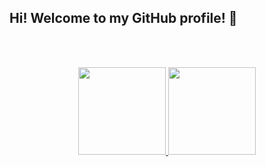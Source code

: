 ## Hi! Welcome to my GitHub profile! 👋 

<br><br>

<div align="center">
  <a href="https://github.com/carvalhosmari">
  <img height="140em" src="https://github-readme-stats.vercel.app/api?username=carvalhosmari&show_icons=true&theme=tokyonight&include_all_commits=true&count_private=true"/>
  <img height="140em" src="https://github-readme-stats.vercel.app/api/top-langs/?username=carvalhosmari&layout=compact&langs_count=8&theme=tokyonight"/>  
</div><br>

  ## 
  <br>
  
